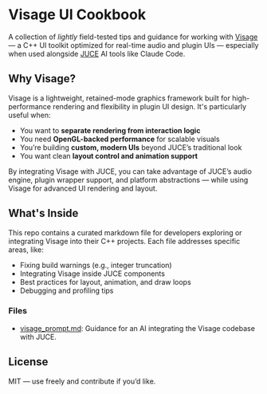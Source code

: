 # Visage UI Cookbook

A collection of _lightly_ field-tested tips and guidance for working with [Visage](https://github.com/VitalAudio/visage) — a C++ UI toolkit optimized for real-time audio and plugin UIs — especially when used alongside [JUCE]( https://github.com/juce-framework/JUCE) AI tools like Claude Code.

## Why Visage?

Visage is a lightweight, retained-mode graphics framework built for high-performance rendering and flexibility in plugin UI design. It's particularly useful when:

- You want to **separate rendering from interaction logic**
- You need **OpenGL-backed performance** for scalable visuals
- You’re building **custom, modern UIs** beyond JUCE’s traditional look
- You want clean **layout control and animation support**

By integrating Visage with JUCE, you can take advantage of JUCE’s audio engine, plugin wrapper support, and platform abstractions — while using Visage for advanced UI rendering and layout.

## What's Inside

This repo contains a curated markdown file for developers exploring or integrating Visage into their C++ projects. Each file addresses specific areas, like:

- Fixing build warnings (e.g., integer truncation)
- Integrating Visage inside JUCE components
- Best practices for layout, animation, and draw loops
- Debugging and profiling tips

### Files

- [visage_prompt.md](./visage_prompt.md): Guidance for an AI integrating the Visage codebase with JUCE.

## License

MIT — use freely and contribute if you’d like.
